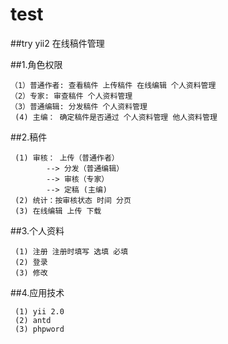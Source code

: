# test

##try yii2
在线稿件管理

##1.角色权限
```
（1）普通作者: 查看稿件 上传稿件 在线编辑 个人资料管理
（2）专家: 审查稿件 个人资料管理
（3）普通编辑: 分发稿件 个人资料管理
 (4) 主编： 确定稿件是否通过 个人资料管理 他人资料管理
```

##2.稿件
```
 (1) 审核： 上传（普通作者）
        --> 分发（普通编辑）
        --> 审核（专家）
        --> 定稿 (主编)
 (2) 统计：按审核状态 时间 分页
 (3) 在线编辑 上传 下载
```

##3.个人资料
```
 (1) 注册 注册时填写 选填 必填
 (2) 登录
 (3) 修改
```

##4.应用技术
```
 (1) yii 2.0
 (2) antd
 (3) phpword
```